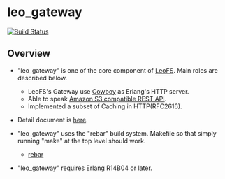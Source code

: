 leo_gateway
============

[![Build Status](https://secure.travis-ci.org/leo-project/leo_gateway.png?branch=master)](http://travis-ci.org/leo-project/leo_gateway)

Overview
--------

* "leo_gateway" is one of the core component of [LeoFS](https://github.com/leo-project/leofs). Main roles are described below.
  * LeoFS's Gateway use [Cowboy](https://github.com/extend/cowboy) as Erlang's HTTP server.
  * Able to speak [Amazon S3 compatible REST API](http://docs.amazonwebservices.com/AmazonS3/2006-03-01/dev/Welcome.html?r=5754).
  * Implemented a subset of Caching in HTTP(RFC2616).

*  Detail document is [here](http://www.leofs.org/docs/).

* "leo_gateway" uses the "rebar" build system. Makefile so that simply running "make" at the top level should work.
  * [rebar](https://github.com/basho/rebar)
* "leo_gateway" requires Erlang R14B04 or later.


